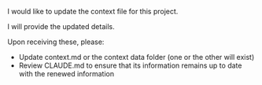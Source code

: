 I would like to update the context file for this project.

I will provide the updated details.

Upon receiving these, please:

- Update context.md or the context data folder (one or the other will exist) 
- Review CLAUDE.md to ensure that its information remains up to date with the renewed information 